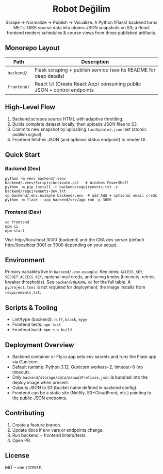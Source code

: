 <div align="center">

# Robot Değilim

Scrape → Normalize → Publish → Visualize. A Python (Flask) backend turns METU OIBS course data into atomic JSON snapshots on S3; a React frontend renders schedules & course views from those published artifacts.

</div>

## Monorepo Layout
| Path | Description |
|------|-------------|
| `backend/` | Flask scraping + publish service (see its README for deep details) |
| `frontend/` | React UI (Create React App) consuming public JSON + control endpoints |

## High-Level Flow
1. Backend scrapes source HTML with adaptive throttling.
2. Builds complete dataset locally, then uploads JSON files to S3.
3. Commits new snapshot by uploading `lastUpdated.json` last (atomic publish signal).
4. Frontend fetches JSON (and optional status endpoint) to render UI.

## Quick Start
### Backend (Dev)
```
python -m venv backend/.venv
backend/.venv/Scripts/Activate.ps1   # Windows PowerShell
python -m pip install -r backend/requirements.txt -r backend/requirements-dev.txt
cp backend/.env.example backend/.env  # add AWS + optional email creds
python -m flask --app backend/src/app run -p 3000
```

### Frontend (Dev)
```
cd frontend
npm ci
npm start
```
Visit http://localhost:3000 (backend) and the CRA dev server (default http://localhost:3001 or 3000 depending on your setup).

## Environment
Primary variables live in `backend/.env.example`. Key ones: `ACCESS_KEY`, `SECRET_ACCESS_KEY`, optional mail creds, and tuning knobs (timeouts, retries, breaker thresholds). See `backend/README.md` for the full table. A `pyproject.toml` is not required for deployment; the image installs from `requirements.txt`.

## Scripts & Tooling
- Lint/type (backend): `ruff`, `black`, `mypy`
- Frontend tests: `npm test`
- Frontend build: `npm run build`

## Deployment Overview
- Backend container or Fly.io app sets env secrets and runs the Flask app via Gunicorn.
- Default runtime: Python 3.12, Gunicorn workers=2, timeout=0 (no timeout).
- Only `backend/storage/data/manualPrefixes.json` is bundled into the deploy image when present.
- Outputs JSON to S3 (bucket name defined in backend config).
- Frontend can be a static site (Netlify, S3+CloudFront, etc.) pointing to the public JSON endpoints.

## Contributing
1. Create a feature branch.
2. Update docs if env vars or endpoints change.
3. Run backend + frontend linters/tests.
4. Open PR.

## License
MIT – see `LICENSE`.